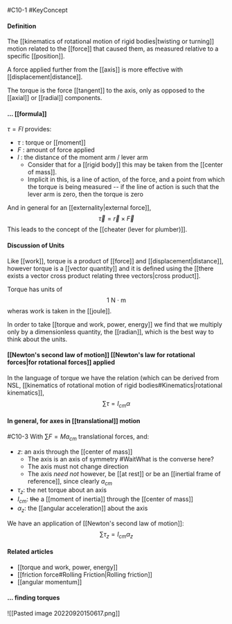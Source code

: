 #C10-1
#KeyConcept 

#### Definition
The [[kinematics of rotational motion of rigid bodies|twisting or turning]] motion related to the [[force]] that caused them, as measured relative to a specific [[position]].

A force applied further from the [[axis]] is more effective with [[displacement|distance]].

The torque is the force [[tangent]] to the axis, only as opposed to the [[axial]] or [[radial]] components.

#### ... [[formula]]
$\tau = Fl$ provides: 

- $\tau$ : torque or [[moment]]
- $F$ : amount of force applied
- $l$ : the distance of the moment arm / lever arm
	- Consider that for a [[rigid body]] this may be taken from the [[center of mass]].
	- Implicit in this, is a line of action, of the force, and a point from which the torque is being measured -- if the line of action is such that the lever arm is zero, then the torque is zero

And in general for an [[externality|external force]], $$\vec{\tau} = \vec{r} \times \vec{F}$$
This leads to the concept of the [[cheater (lever for plumber)]].

#### Discussion of Units
Like [[work]], torque is a product of [[force]] and [[displacement|distance]], however torque is a [[vector quantity]] and it is defined using the [[there exists a vector cross product relating three vectors|cross product]]. 

Torque has units of $$1\text{ N · m}$$ wheras work is taken in the [[joule]].

In order to take [[torque and work, power, energy]] we find that we multiply only by a dimensionless quantity, the [[radian]], which is the best way to think about the units. 

#### [[Newton's second law of motion]] [[Newton's law for rotational forces|for rotational forces]] applied
In the language of torque we have the relation (which can be derived from NSL, [[kinematics of rotational motion of rigid bodies#Kinematics|rotational kinematics]],
$$\sum \tau = I_{cm} \alpha$$ 
#### In general, for axes in [[translational]] motion
#C10-3 
With $\sum F = Ma_{cm}$ translational forces, and:
- $z$: an axis through the [[center of mass]]
	- The axis is an axis of symmetry #WaitWhat is the converse here?
	- The axis must not change direction
	- The axis *need not* however, be [[at rest]] or be an [[inertial frame of reference]], since clearly $a_{cm}$ 
- $\tau_z$: the net torque about an axis
- $I_{cm}$: ~~the~~ a [[moment of inertia]] through the [[center of mass]]
- $\alpha_z$: the [[angular acceleration]] about the axis

We have an application of [[Newton's second law of motion]]:
$$\sum\tau_z = I_{cm}\alpha_z$$
#### Related articles
- [[torque and work, power, energy]]
- [[friction force#Rolling Friction|Rolling friction]]
- [[angular momentum]]


#### ... finding torques
![[Pasted image 20220920150617.png]]

